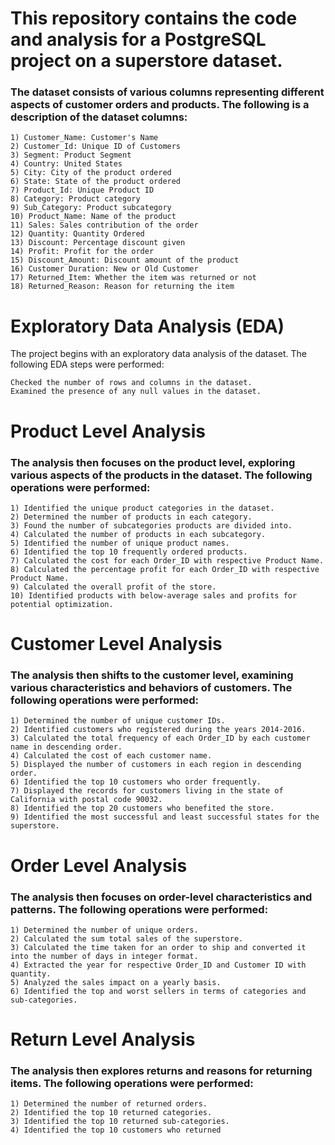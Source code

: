 # This repository contains the code and analysis for a PostgreSQL project on a superstore dataset. 

### The dataset consists of various columns representing different aspects of customer orders and products. The following is a description of the dataset columns:

    1) Customer_Name: Customer's Name
    2) Customer_Id: Unique ID of Customers
    3) Segment: Product Segment
    4) Country: United States
    5) City: City of the product ordered
    6) State: State of the product ordered
    7) Product_Id: Unique Product ID
    8) Category: Product category
    9) Sub_Category: Product subcategory
    10) Product_Name: Name of the product
    11) Sales: Sales contribution of the order
    12) Quantity: Quantity Ordered
    13) Discount: Percentage discount given
    14) Profit: Profit for the order
    15) Discount_Amount: Discount amount of the product
    16) Customer Duration: New or Old Customer
    17) Returned_Item: Whether the item was returned or not
    18) Returned_Reason: Reason for returning the item

# Exploratory Data Analysis (EDA)

The project begins with an exploratory data analysis of the dataset. The following EDA steps were performed:

    Checked the number of rows and columns in the dataset.
    Examined the presence of any null values in the dataset.

# Product Level Analysis

### The analysis then focuses on the product level, exploring various aspects of the products in the dataset. The following operations were performed:

    1) Identified the unique product categories in the dataset.
    2) Determined the number of products in each category.
    3) Found the number of subcategories products are divided into.
    4) Calculated the number of products in each subcategory.
    5) Identified the number of unique product names.
    6) Identified the top 10 frequently ordered products.
    7) Calculated the cost for each Order_ID with respective Product Name.
    8) Calculated the percentage profit for each Order_ID with respective Product Name.
    9) Calculated the overall profit of the store.
    10) Identified products with below-average sales and profits for potential optimization.

# Customer Level Analysis

### The analysis then shifts to the customer level, examining various characteristics and behaviors of customers. The following operations were performed:

    1) Determined the number of unique customer IDs.
    2) Identified customers who registered during the years 2014-2016.
    3) Calculated the total frequency of each Order_ID by each customer name in descending order.
    4) Calculated the cost of each customer name.
    5) Displayed the number of customers in each region in descending order.
    6) Identified the top 10 customers who order frequently.
    7) Displayed the records for customers living in the state of California with postal code 90032.
    8) Identified the top 20 customers who benefited the store.
    9) Identified the most successful and least successful states for the superstore.

# Order Level Analysis

### The analysis then focuses on order-level characteristics and patterns. The following operations were performed:

    1) Determined the number of unique orders.
    2) Calculated the sum total sales of the superstore.
    3) Calculated the time taken for an order to ship and converted it into the number of days in integer format.
    4) Extracted the year for respective Order_ID and Customer ID with quantity.
    5) Analyzed the sales impact on a yearly basis.
    6) Identified the top and worst sellers in terms of categories and sub-categories.

# Return Level Analysis

### The analysis then explores returns and reasons for returning items. The following operations were performed:

    1) Determined the number of returned orders.
    2) Identified the top 10 returned categories.
    3) Identified the top 10 returned sub-categories.
    4) Identified the top 10 customers who returned
